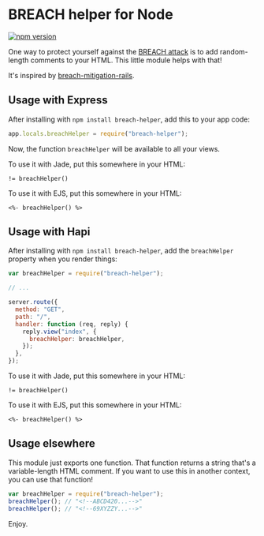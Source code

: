 # BREACH helper for Node

[![npm version](https://badge.fury.io/js/breach-helper.svg)](http://badge.fury.io/js/breach-helper)

One way to protect yourself against the [BREACH attack](https://breachattack.com/) is to add random-length comments to your HTML. This little module helps with that!

It's inspired by [breach-mitigation-rails](https://github.com/meldium/breach-mitigation-rails).

## Usage with Express

After installing with `npm install breach-helper`, add this to your app code:

```javascript
app.locals.breachHelper = require("breach-helper");
```

Now, the function `breachHelper` will be available to all your views.

To use it with Jade, put this somewhere in your HTML:

```jade
!= breachHelper()
```

To use it with EJS, put this somewhere in your HTML:

```ejs
<%- breachHelper() %>
```

## Usage with Hapi

After installing with `npm install breach-helper`, add the `breachHelper` property when you render things:

```javascript
var breachHelper = require("breach-helper");

// ...

server.route({
  method: "GET",
  path: "/",
  handler: function (req, reply) {
    reply.view("index", {
      breachHelper: breachHelper,
    });
  },
});
```

To use it with Jade, put this somewhere in your HTML:

```jade
!= breachHelper()
```

To use it with EJS, put this somewhere in your HTML:

```ejs
<%- breachHelper() %>
```

## Usage elsewhere

This module just exports one function. That function returns a string that's a variable-length HTML comment. If you want to use this in another context, you can use that function!

```javascript
var breachHelper = require("breach-helper");
breachHelper(); // "<!--ABCD420...-->"
breachHelper(); // "<!--69XYZZY...-->"
```

Enjoy.
